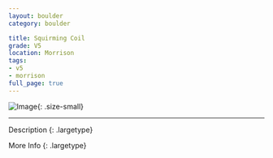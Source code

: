 ```yaml
---
layout: boulder
category: boulder

title: Squirming Coil
grade: V5
location: Morrison
tags:
- v5
- morrison
full_page: true
---
```


![Image](https://pub-512d85031b1440409fe8612f837b8235.r2.dev/squirming_coil_morrison_v5.jpg){: .size-small}

---


Description
{: .largetype}


More Info
{: .largetype}

